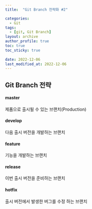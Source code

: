 ```yaml
---
title:  "Git Branch 전략화 #2"

categories:
  - Git
tags:
  - [git, Git Branch]
layout: archive
author_profile: true
toc: true
toc_sticky: true
 
date: 2022-12-06
last_modified_at: 2022-12-06
---
```



## Git Branch 전략
 
#### master

제품으로 출시될 수 있는 브랜치(Production)
 
#### develop

다음 출시 버전을 개발하는 브랜치

#### feature

기능을 개발하는 브랜치
 
#### release

이번 출시 버전을 준비하는 브랜치
 
#### hotfix
 
출시 버전에서 발생한 버그를 수정 하는 브랜치
 